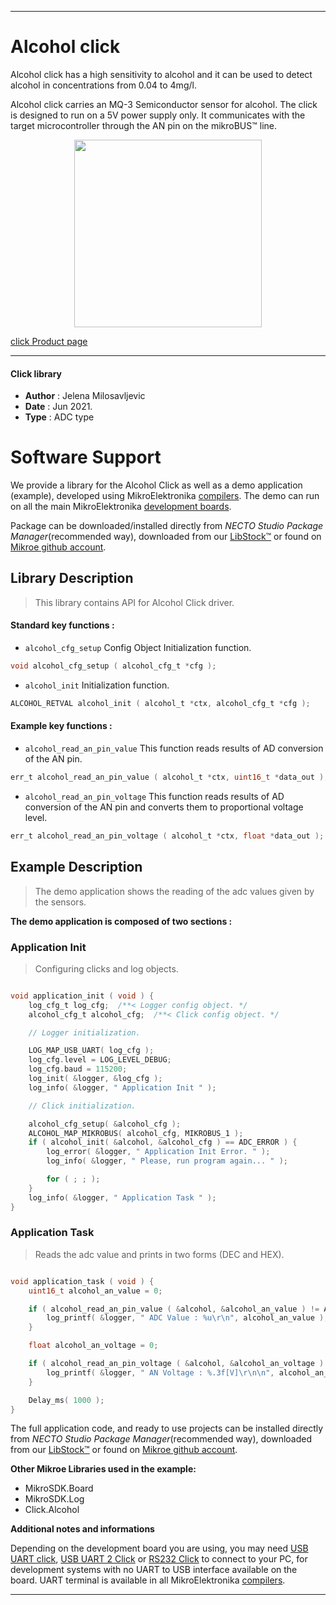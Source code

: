 
---
# Alcohol click

Alcohol click has a high sensitivity to alcohol and it can be used to detect alcohol in concentrations from 0.04 to 4mg/l.

Alcohol click carries an MQ-3 Semiconductor sensor for alcohol. The click is designed to run on a 5V power supply only. It communicates with the target microcontroller through the AN pin on the mikroBUS™ line. 


<p align="center">
  <img src="https://download.mikroe.com/images/click_for_ide/alcohol_click.png" height=300px>
</p>

[click Product page](https://www.mikroe.com/alcohol-click)

---


#### Click library

- **Author**        : Jelena Milosavljevic
- **Date**          : Jun 2021.
- **Type**          : ADC type


# Software Support

We provide a library for the Alcohol Click
as well as a demo application (example), developed using MikroElektronika
[compilers](https://www.mikroe.com/necto-studio).
The demo can run on all the main MikroElektronika [development boards](https://www.mikroe.com/development-boards).

Package can be downloaded/installed directly from *NECTO Studio Package Manager*(recommended way), downloaded from our [LibStock&trade;](https://libstock.mikroe.com) or found on [Mikroe github account](https://github.com/MikroElektronika/mikrosdk_click_v2/tree/master/clicks).

## Library Description

> This library contains API for Alcohol Click driver.

#### Standard key functions :

- `alcohol_cfg_setup` Config Object Initialization function.
```c
void alcohol_cfg_setup ( alcohol_cfg_t *cfg );
```

- `alcohol_init` Initialization function.
```c
ALCOHOL_RETVAL alcohol_init ( alcohol_t *ctx, alcohol_cfg_t *cfg );
```

#### Example key functions :

- `alcohol_read_an_pin_value` This function reads results of AD conversion of the AN pin.
```c
err_t alcohol_read_an_pin_value ( alcohol_t *ctx, uint16_t *data_out );
```

- `alcohol_read_an_pin_voltage` This function reads results of AD conversion of the AN pin and converts them to proportional voltage level.
```c
err_t alcohol_read_an_pin_voltage ( alcohol_t *ctx, float *data_out );
```

## Example Description

> The demo application shows the reading of the adc values given by the sensors.

**The demo application is composed of two sections :**

### Application Init

> Configuring clicks and log objects.

```c

void application_init ( void ) {
    log_cfg_t log_cfg;  /**< Logger config object. */
    alcohol_cfg_t alcohol_cfg;  /**< Click config object. */

    // Logger initialization.

    LOG_MAP_USB_UART( log_cfg );
    log_cfg.level = LOG_LEVEL_DEBUG;
    log_cfg.baud = 115200;
    log_init( &logger, &log_cfg );
    log_info( &logger, " Application Init " );

    // Click initialization.

    alcohol_cfg_setup( &alcohol_cfg );
    ALCOHOL_MAP_MIKROBUS( alcohol_cfg, MIKROBUS_1 );
    if ( alcohol_init( &alcohol, &alcohol_cfg ) == ADC_ERROR ) {
        log_error( &logger, " Application Init Error. " );
        log_info( &logger, " Please, run program again... " );

        for ( ; ; );
    }
    log_info( &logger, " Application Task " );
}

```

### Application Task

> Reads the adc value and prints in two forms (DEC and HEX).

```c

void application_task ( void ) {
    uint16_t alcohol_an_value = 0;

    if ( alcohol_read_an_pin_value ( &alcohol, &alcohol_an_value ) != ADC_ERROR ) {
        log_printf( &logger, " ADC Value : %u\r\n", alcohol_an_value );
    }

    float alcohol_an_voltage = 0;

    if ( alcohol_read_an_pin_voltage ( &alcohol, &alcohol_an_voltage ) != ADC_ERROR ) {
        log_printf( &logger, " AN Voltage : %.3f[V]\r\n\n", alcohol_an_voltage );
    }

    Delay_ms( 1000 );
}

```


The full application code, and ready to use projects can be installed directly from *NECTO Studio Package Manager*(recommended way), downloaded from our [LibStock&trade;](https://libstock.mikroe.com) or found on [Mikroe github account](https://github.com/MikroElektronika/mikrosdk_click_v2/tree/master/clicks).

**Other Mikroe Libraries used in the example:**

- MikroSDK.Board
- MikroSDK.Log
- Click.Alcohol

**Additional notes and informations**

Depending on the development board you are using, you may need
[USB UART click](https://www.mikroe.com/usb-uart-click),
[USB UART 2 Click](https://www.mikroe.com/usb-uart-2-click) or
[RS232 Click](https://www.mikroe.com/rs232-click) to connect to your PC, for
development systems with no UART to USB interface available on the board. UART
terminal is available in all MikroElektronika
[compilers](https://shop.mikroe.com/compilers).

---

